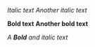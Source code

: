 *Italic text*
_Another italic text_

**Bold text**
__Another bold text__

_A **Bold** and italic text_
